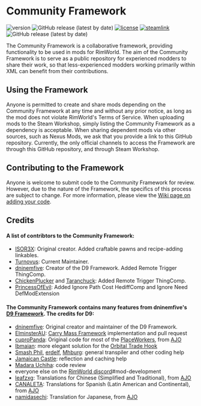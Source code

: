 # Community Framework
![version](https://img.shields.io/badge/RimWorld-1.4-brightgreen.svg) ![GitHub release (latest by date)](https://img.shields.io/github/v/release/ISOR3X/communityframework?label=Mod%20Version&logo=github) [![license](https://img.shields.io/badge/License-MIT-blue.svg)](https://github.com/ISOR3X/communityframework/blob/master/LICENSE)
[![steamlink](https://raster.shields.io/steam/downloads/2585162118.png?color=blue&label=Workshop&logo=steam)](https://steamcommunity.com/sharedfiles/filedetails/?id=2585162118) ![GitHub release (latest by date)](https://img.shields.io/github/downloads/ISOR3X/communityframework/latest/total?label=Github&logo=github)

The Community Framework is a collaborative framework, providing functionality to be used in mods for RimWorld. The aim of the Community Framework is to serve as a public repository for experienced modders to share their work, so that less-experienced modders working primarily within XML can benefit from their contributions.

## Using the Framework
Anyone is permitted to create and share mods depending on the Community Framework at any time and without any prior notice, as long as the mod does not violate RimWorld's Terms of Service.
When uploading mods to the Steam Workshop, simply listing the Community Framework as a dependency is acceptable. When sharing dependent mods via other sources, such as Nexus Mods, we ask that you provide a link to this GitHub repository.
Currently, the only official channels to access the Framework are through this GitHub repository, and through Steam Workshop.

## Contributing to the Framework
Anyone is welcome to submit code to the Community Framework for review. However, due to the nature of the Framework, the specifics of this process are subject to change. For more information, please view the [Wiki page on adding your code](https://github.com/ISOR3X/communityframework/wiki/Adding-your-code).

## Credits
#### A list of contribtors to the Community Framework:
- [ISOR3X](https://github.com/ISOR3X): Original creator. Added craftable pawns and recipe-adding linkables.
- [Turnovus](https://github.com/Turnovus): Current Maintainer.
- [dninemfive](https://github.com/dninemfive): Creator of the D9 Framework. Added Remote Trigger ThingComp.
- [ChickenPlucker](https://steamcommunity.com/id/chickenplcker) and [Taranchuck](https://github.com/Taranchuk): Added Remote Trigger ThingComp.
- [PrincessOfEvil](): Added Ignore Path Cost HediffComp and Ignore Need DefModExtension
#### The Community Framework contains many features from dninemfive's [D9 Framework](https://github.com/dninemfive/d9framework). The credits for D9:
- [dninemfive](https://github.com/dninemfive): Original creator and maintainer of the D9 Framework.
- [ElminsterAU](https://github.com/ElminsterAU): [Carry Mass Framework](https://github.com/dninemfive/d9framework/wiki/Harmony-patches#carry-mass-framework) implementation and pull request
- [cuproPanda](https://github.com/CuproPanda): Original code for most of the [PlaceWorkers](https://github.com/dninemfive/d9framework/wiki/PlaceWorkers), from [AJO](https://github.com/dninemfive/ajolite)
- [lbmaian](https://github.com/lbmaian): more elegant solution for the [Orbital Trade Hook](https://github.com/dninemfive/d9framework/wiki/Harmony-patches#orbital-trade-hook)
- [Smash Phil](https://github.com/SmashPhil), [erdelf](https://github.com/erdelf), [Mhburg](https://github.com/Mhburg): general transpiler and other coding help
- [Jamaican Castle](https://steamcommunity.com/profiles/76561197998915712): reflection and caching help
- [Madara Uchiha](https://github.com/MadaraUchiha): code review
- everyone else on the [RimWorld discord](https://discord.gg/rimworld)#mod-development
- [leafzxg](https://github.com/leafzxg): Translations for Chinese (Simplified and Traditional), from [AJO](https://github.com/dninemfive/ajolite)
- [CANALETA](https://github.com/CANALETA): Translations for Spanish (Latin American and Continental), from [AJO](https://github.com/dninemfive/ajolite)
- [namidasechi](https://steamcommunity.com/profiles/76561198099924163): Translation for Japanese, from [AJO](https://github.com/dninemfive/ajolite)
